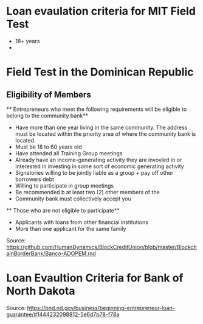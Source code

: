 # Loan evaulation criteria for MIT Field Test

* 18+ years
* 
# Field Test in the Dominican Republic 

## Eligibility of Members

** Entrepreneurs who meet the following requirements will be eligible to belong to the community bank**

* Have more than one year living in the same community. The address must be located within the priority area of where the community bank is located.
* Must be 18 to 60 years old
* Have attended all Training Group meetings
* Already have an income-generating activity they are invovled in or interested in investing in some sort of economic generating activity
* Signatories willing to be jointly liable as a group + pay off other borrowers debt 
* Willing to participate in group meetings
* Be recommended b  at least two (2) other members of the 
* Community bank must collectively accept you

** Those who are not eligible to participate**

* Applicants with loans from other financial institutions 
* More than one applicant for the same family 

Source: https://github.com/HumanDynamics/BlockCreditUnion/blob/master/BlockchainBorderBank/Banco-ADOPEM.md

# Loan Evaultion Criteria for Bank of North Dakota 

Source: https://bnd.nd.gov/business/beginning-entrepreneur-loan-guarantee/#1444232098812-5e6d7b78-f78a
